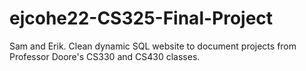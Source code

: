 # ejcohe22-CS325-Final-Project
Sam and Erik. Clean dynamic SQL website to document projects from Professor Doore's CS330 and CS430 classes.
